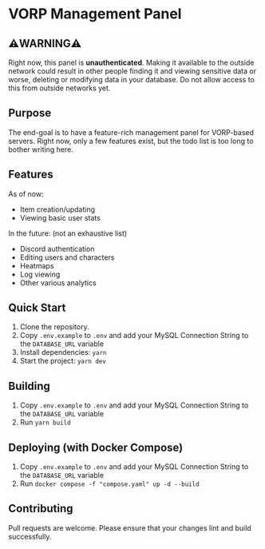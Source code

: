 # VORP Management Panel

## ⚠️WARNING⚠️
Right now, this panel is **unauthenticated**. Making it available to the outside network could result in other people finding it and viewing sensitive data or worse, deleting or modifying data in your database. Do not allow access to this from outside networks yet.

## Purpose
The end-goal is to have a feature-rich management panel for VORP-based servers. Right now, only a few features exist, but the todo list is too long to bother writing here.

## Features
As of now:
- Item creation/updating
- Viewing basic user stats

In the future: (not an exhaustive list)
- Discord authentication
- Editing users and characters
- Heatmaps
- Log viewing
- Other various analytics

## Quick Start
1. Clone the repository.
2. Copy `.env.example` to `.env` and add your MySQL Connection String to the `DATABASE_URL` variable
3. Install dependencies: `yarn`
4. Start the project: `yarn dev`

## Building
1. Copy `.env.example` to `.env` and add your MySQL Connection String to the `DATABASE_URL` variable
2. Run `yarn build`

## Deploying (with Docker Compose)
1. Copy `.env.example` to `.env` and add your MySQL Connection String to the `DATABASE_URL` variable
2. Run `docker compose -f "compose.yaml" up -d --build`

## Contributing
Pull requests are welcome. Please ensure that your changes lint and build successfully.
